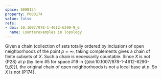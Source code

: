 ```yaml
---
space: S000154
property: P000174
value: false
refs:
- doi: 10.1007/978-1-4612-6290-9_6
  name: Counterexamples in Topology
---
```


Given a chain (collection of sets totally ordered by inclusion) of open neighborhoods of the point $p=\infty$, taking complements gives a chain of finite subsets of $X$.  Such a chain is necessarily countable.  Since $X$ is not {P28} at $p$ (by item #5 for space #19 in {{doi:10.1007/978-1-4612-6290-9_6}}), the original chain of open neighborhoods is not a local base at $p$.  So $X$ is not {P174}.
